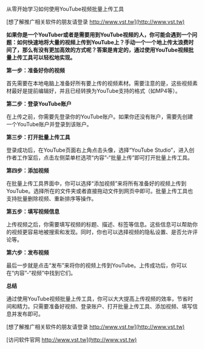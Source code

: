 从零开始学习如何使用YouTube视频批量上传工具

[想了解推广相关软件的朋友请登录 http://www.vst.tw](http://www.vst.tw)

**如果你是一个YouTuber或者是需要用到YouTube视频的人，你可能会遇到一个问题：如何快速地将大量的视频上传到YouTube上？手动一个一个地上传太浪费时间了，那么有没有更加高效的方式呢？答案是肯定的，通过使用YouTube视频批量上传工具可以轻松地实现。**

**第一步：准备好你的视频**

首先需要在本地电脑上准备好所有要上传的视频素材。需要注意的是，这些视频素材最好是提前编辑好，并且已经转换为YouTube支持的格式（如MP4等）。

**第二步：登录YouTube账户**

在上传之前，你需要先登录你的YouTube账户。如果你还没有账户，需要先创建一个YouTube账户并登录到该账户。

**第三步：打开批量上传工具**

登录成功后，在YouTube页面右上角点击头像，选择“YouTube Studio”，进入创作者工作室后，点击左侧菜单栏选项“内容”-“批量上传”即可打开批量上传工具。

**第四步：添加视频**

在批量上传工具界面中，你可以选择“添加视频”来将所有准备好的视频上传到YouTube。选择所在的文件夹或者直接拖动文件到网页中即可。批量上传工具也支持批量删除视频、重新排序等操作。

**第五步：填写视频信息**

上传视频之后，你需要填写视频的标题、描述、标签等信息。这些信息可以帮助你的视频更容易地被搜索和发现。同时，你也可以选择视频的隐私设置、是否允许评论等。

**第六步：发布视频**

最后一步就是点击“发布”来将你的视频上传到YouTube。上传成功后，你可以在“内容”-“视频”中找到它们。

**总结**

通过使用YouTube视频批量上传工具，你可以大大提高上传视频的效率，节省时间和精力。只需要准备好视频、登录账户、打开批量上传工具、添加视频、填写信息并发布即可。

[想了解推广相关软件的朋友请登录 http://www.vst.tw](http://www.vst.tw)


[访问软件官网 http://www.vst.tw](http://www.vst.tw)
